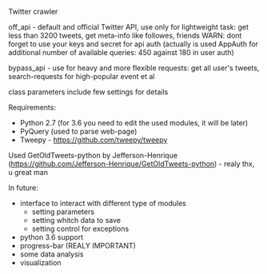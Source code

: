 Twitter crawler

off_api - default and official Twitter API, use only for lightweight task: get less than 3200 tweets, get meta-info like followes, friends
WARN: dont forget to use your keys and secret for api auth (actually is used AppAuth for additional number of available queries: 450 against 180 in user auth)

bypass_api - use for heavy and more flexible requests: get all user's tweets, search-requests for high-popular event et al

class parameters include few settings for details

Requirements:
 - Python 2.7 (for 3.6 you need to edit the used modules, it will be later)
 - PyQuery (used to parse web-page)
 - Tweepy - https://github.com/tweepy/tweepy

Used GetOldTweets-python by Jefferson-Henrique (https://github.com/Jefferson-Henrique/GetOldTweets-python) - realy thx, u great man

In future:
 - interface to interact with different type of modules
   - setting parameters
   - setting whitch data to save
   - setting control for exceptions
 - python 3.6 support
 - progress-bar (REALY IMPORTANT)
 - some data analysis
 - visualization
